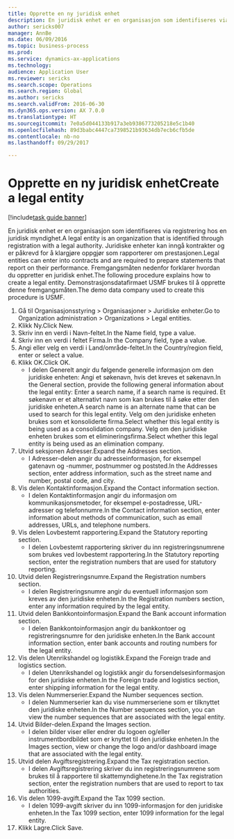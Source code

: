 ```yaml
--- 
title: Opprette en ny juridisk enhet
description: En juridisk enhet er en organisasjon som identifiseres via registrering hos en juridisk myndighet.
author: sericks007
manager: AnnBe
ms.date: 06/09/2016
ms.topic: business-process
ms.prod: 
ms.service: dynamics-ax-applications
ms.technology: 
audience: Application User
ms.reviewer: sericks
ms.search.scope: Operations
ms.search.region: Global
ms.author: sericks
ms.search.validFrom: 2016-06-30
ms.dyn365.ops.version: AX 7.0.0
ms.translationtype: HT
ms.sourcegitcommit: 7e0a5d044133b917a3eb9386773205218e5c1b40
ms.openlocfilehash: 89d3babc4447ca7398521b93634db7ecb6cfb5de
ms.contentlocale: nb-no
ms.lasthandoff: 09/29/2017

---
```

# <a name="create-a-legal-entity"></a><span data-ttu-id="65d38-103">Opprette en ny juridisk enhet</span><span class="sxs-lookup"><span data-stu-id="65d38-103">Create a legal entity</span></span>

[!include[task guide banner](../../includes/task-guide-banner.md)]

<span data-ttu-id="65d38-104">En juridisk enhet er en organisasjon som identifiseres via registrering hos en juridisk myndighet.</span><span class="sxs-lookup"><span data-stu-id="65d38-104">A legal entity is an organization that is identified through registration with a legal authority.</span></span> <span data-ttu-id="65d38-105">Juridiske enheter kan inngå kontrakter og er påkrevd for å klargjøre oppgjør som rapporterer om prestasjonen.</span><span class="sxs-lookup"><span data-stu-id="65d38-105">Legal entities can enter into contracts and are required to prepare statements that report on their performance.</span></span> <span data-ttu-id="65d38-106">Fremgangsmåten nedenfor forklarer hvordan du oppretter en juridisk enhet.</span><span class="sxs-lookup"><span data-stu-id="65d38-106">The following procedure explains how to create a legal entity.</span></span> <span data-ttu-id="65d38-107">Demonstrasjonsdatafirmaet USMF brukes til å opprette denne fremgangsmåten.</span><span class="sxs-lookup"><span data-stu-id="65d38-107">The demo data company used to create this procedure is USMF.</span></span>

1. <span data-ttu-id="65d38-108">Gå til Organisasjonsstyring > Organisasjoner > Juridiske enheter.</span><span class="sxs-lookup"><span data-stu-id="65d38-108">Go to Organization administration > Organizations > Legal entities.</span></span>
2. <span data-ttu-id="65d38-109">Klikk Ny.</span><span class="sxs-lookup"><span data-stu-id="65d38-109">Click New.</span></span>
3. <span data-ttu-id="65d38-110">Skriv inn en verdi i Navn-feltet.</span><span class="sxs-lookup"><span data-stu-id="65d38-110">In the Name field, type a value.</span></span>
4. <span data-ttu-id="65d38-111">Skriv inn en verdi i feltet Firma.</span><span class="sxs-lookup"><span data-stu-id="65d38-111">In the Company field, type a value.</span></span>
5. <span data-ttu-id="65d38-112">Angi eller velg en verdi i Land/område-feltet.</span><span class="sxs-lookup"><span data-stu-id="65d38-112">In the Country/region field, enter or select a value.</span></span>
6. <span data-ttu-id="65d38-113">Klikk OK.</span><span class="sxs-lookup"><span data-stu-id="65d38-113">Click OK.</span></span>
    * <span data-ttu-id="65d38-114">I delen Generelt angir du følgende generelle informasjon om den juridiske enheten: Angi et søkenavn, hvis det kreves et søkenavn.</span><span class="sxs-lookup"><span data-stu-id="65d38-114">In the General section, provide the following general information about the legal entity: Enter a search name, if a search name is required.</span></span> <span data-ttu-id="65d38-115">Et søkenavn er et alternativt navn som kan brukes til å søke etter den juridiske enheten.</span><span class="sxs-lookup"><span data-stu-id="65d38-115">A search name is an alternate name that can be used to search for this legal entity.</span></span> <span data-ttu-id="65d38-116">Velg om den juridiske enheten brukes som et konsoliderte firma.</span><span class="sxs-lookup"><span data-stu-id="65d38-116">Select whether this legal entity is being used as a consolidation company.</span></span> <span data-ttu-id="65d38-117">Velg om den juridiske enheten brukes som et elimineringsfirma.</span><span class="sxs-lookup"><span data-stu-id="65d38-117">Select whether this legal entity is being used as an elimination company.</span></span>  
7. <span data-ttu-id="65d38-118">Utvid seksjonen Adresser.</span><span class="sxs-lookup"><span data-stu-id="65d38-118">Expand the Addresses section.</span></span>
    * <span data-ttu-id="65d38-119">I Adresser-delen angir du adresseinformasjon, for eksempel gatenavn og -nummer, postnummer og poststed.</span><span class="sxs-lookup"><span data-stu-id="65d38-119">In the Addresses section, enter address information, such as the street name and number, postal code, and city.</span></span>  
8. <span data-ttu-id="65d38-120">Vis delen Kontaktinformasjon.</span><span class="sxs-lookup"><span data-stu-id="65d38-120">Expand the Contact information section.</span></span>
    * <span data-ttu-id="65d38-121">I delen Kontaktinformasjon angir du informasjon om kommunikasjonsmetoder, for eksempel e-postadresse, URL-adresser og telefonnumre.</span><span class="sxs-lookup"><span data-stu-id="65d38-121">In the Contact information section, enter information about methods of communication, such as email addresses, URLs, and telephone numbers.</span></span>  
9. <span data-ttu-id="65d38-122">Vis delen Lovbestemt rapportering.</span><span class="sxs-lookup"><span data-stu-id="65d38-122">Expand the Statutory reporting section.</span></span>
    * <span data-ttu-id="65d38-123">I delen Lovbestemt rapportering skriver du inn registreringsnumrene som brukes ved lovbestemt rapportering.</span><span class="sxs-lookup"><span data-stu-id="65d38-123">In the Statutory reporting section, enter the registration numbers that are used for statutory reporting.</span></span>  
10. <span data-ttu-id="65d38-124">Utvid delen Registreringsnumre.</span><span class="sxs-lookup"><span data-stu-id="65d38-124">Expand the Registration numbers section.</span></span>
    * <span data-ttu-id="65d38-125">I delen Registreringsnumre angir du eventuell informasjon som kreves av den juridiske enheten.</span><span class="sxs-lookup"><span data-stu-id="65d38-125">In the Registration numbers section, enter any information required by the legal entity.</span></span>  
11. <span data-ttu-id="65d38-126">Utvid delen Bankkontoinformasjon.</span><span class="sxs-lookup"><span data-stu-id="65d38-126">Expand the Bank account information section.</span></span>
    * <span data-ttu-id="65d38-127">I delen Bankkontoinformasjon angir du bankkontoer og registreringsnumre for den juridiske enheten.</span><span class="sxs-lookup"><span data-stu-id="65d38-127">In the Bank account information section, enter bank accounts and routing numbers for the legal entity.</span></span>  
12. <span data-ttu-id="65d38-128">Vis delen Utenrikshandel og logistikk.</span><span class="sxs-lookup"><span data-stu-id="65d38-128">Expand the Foreign trade and logistics section.</span></span>
    * <span data-ttu-id="65d38-129">I delen Utenrikshandel og logistikk angir du forsendelsesinformasjon for den juridiske enheten.</span><span class="sxs-lookup"><span data-stu-id="65d38-129">In the Foreign trade and logistics section, enter shipping information for the legal entity.</span></span>  
13. <span data-ttu-id="65d38-130">Vis delen Nummerserier.</span><span class="sxs-lookup"><span data-stu-id="65d38-130">Expand the Number sequences section.</span></span>
    * <span data-ttu-id="65d38-131">I delen Nummerserier kan du vise nummerseriene som er tilknyttet den juridiske enheten.</span><span class="sxs-lookup"><span data-stu-id="65d38-131">In the Number sequences section, you can view the number sequences that are associated with the legal entity.</span></span>  
14. <span data-ttu-id="65d38-132">Utvid Bilder-delen.</span><span class="sxs-lookup"><span data-stu-id="65d38-132">Expand the Images section.</span></span>
    * <span data-ttu-id="65d38-133">I delen bilder viser eller endrer du logoen og/eller instrumentbordbildet som er knyttet til den juridiske enheten.</span><span class="sxs-lookup"><span data-stu-id="65d38-133">In the Images section, view or change the logo and/or dashboard image that are associated with the legal entity.</span></span>  
15. <span data-ttu-id="65d38-134">Utvid delen Avgiftsregistrering.</span><span class="sxs-lookup"><span data-stu-id="65d38-134">Expand the Tax registration section.</span></span>
    * <span data-ttu-id="65d38-135">I delen Avgiftsregistrering skriver du inn registreringsnumrene som brukes til å rapportere til skattemyndighetene.</span><span class="sxs-lookup"><span data-stu-id="65d38-135">In the Tax registration section, enter the registration numbers that are used to report to tax authorities.</span></span>  
16. <span data-ttu-id="65d38-136">Vis delen 1099-avgift.</span><span class="sxs-lookup"><span data-stu-id="65d38-136">Expand the Tax 1099 section.</span></span>
    * <span data-ttu-id="65d38-137">I delen 1099-avgift skriver du inn 1099-informasjon for den juridiske enheten.</span><span class="sxs-lookup"><span data-stu-id="65d38-137">In the Tax 1099 section, enter 1099 information for the legal entity.</span></span>  
17. <span data-ttu-id="65d38-138">Klikk Lagre.</span><span class="sxs-lookup"><span data-stu-id="65d38-138">Click Save.</span></span>


